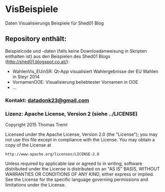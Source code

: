 VisBeispiele
============

Daten Visualisierungs Beispiele für Shed01 Blog

## Repository enthält:
Beispielcode und -daten (falls keine Downloadanweisung in Skripten enthalten ist) aus den Beispielen des Shed01 Blogs (http://shed01.blogspot.co.at/):
* WahlenVis_EUinSR: Qt-App visualisiert Wahlergebnisse der EU Wahlen in Steyr 2014
* VornamenOOE: Visualisierung beliebtester Vornamen in OOE
* ...

### Kontakt: datadonk23@gmail.com

### Lizenz: Apache License, Version 2 (siehe ../LICENSE)
Copyright 2015 Thomas Treml

Licensed under the Apache License, Version 2.0 (the "License");
you may not use this file except in compliance with the License.
You may obtain a copy of the License at

    http://www.apache.org/licenses/LICENSE-2.0

Unless required by applicable law or agreed to in writing, software
distributed under the License is distributed on an "AS IS" BASIS,
WITHOUT WARRANTIES OR CONDITIONS OF ANY KIND, either express or implied.
See the License for the specific language governing permissions and
limitations under the License.
